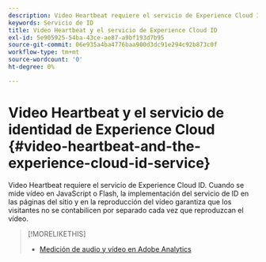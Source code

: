 ```yaml
---
description: Video Heartbeat requiere el servicio de Experience Cloud ID. Cuando se mide vídeo en JavaScript o Flash, la implementación del servicio de ID en las páginas del sitio y en la reproducción del vídeo garantiza que los visitantes no se contabilicen por separado cada vez que reproduzcan el vídeo.
keywords: Servicio de ID
title: Video Heartbeat y el servicio de Experience Cloud ID
exl-id: 5e905925-54ba-43ce-ae87-a9bf193d7b95
source-git-commit: 06e935a4ba4776baa900d3dc91e294c92b873c0f
workflow-type: tm+mt
source-wordcount: '0'
ht-degree: 0%

---
```


# Video Heartbeat y el servicio de identidad de Experience Cloud {#video-heartbeat-and-the-experience-cloud-id-service}

Video Heartbeat requiere el servicio de Experience Cloud ID. Cuando se mide vídeo en JavaScript o Flash, la implementación del servicio de ID en las páginas del sitio y en la reproducción del vídeo garantiza que los visitantes no se contabilicen por separado cada vez que reproduzcan el vídeo.

>[!MORELIKETHIS]
>
>* [Medición de audio y vídeo en Adobe Analytics ](https://docs.adobe.com/content/help/es-ES/media-analytics/using/media-overview.html)

